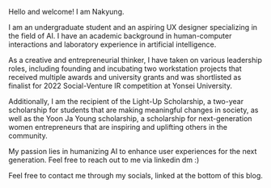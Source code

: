 Hello and welcome! I am Nakyung. 

I am an undergraduate student and an aspiring UX designer specializing in the field of AI. I have an academic background in human-computer interactions and laboratory experience in artificial intelligence. 

As a creative and entrepreneurial thinker, I have taken on various leadership roles, including founding and incubating two workstation projects that received multiple awards and university grants and was shortlisted as finalist for 2022 Social-Venture IR competition at Yonsei University.

Additionally, I am the recipient of the Light-Up Scholarship, a two-year scholarship for students that are making meaningful changes in society, as well as the Yoon Ja Young scholarship, a scholarship for next-generation women entrepreneurs that are inspiring and uplifting others in the community.

My passion lies in humanizing AI to enhance user experiences for the next generation. Feel free to reach out to me via linkedin dm :)

Feel free to contact me through my socials, linked at the bottom of this blog.
